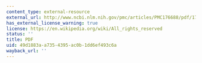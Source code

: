 ```yaml
---
content_type: external-resource
external_url: http://www.ncbi.nlm.nih.gov/pmc/articles/PMC176688/pdf/1770948.pdf
has_external_license_warning: true
license: https://en.wikipedia.org/wiki/All_rights_reserved
status: ''
title: PDF
uid: 49d1883a-a735-4395-ac0b-1dd6ef493c6a
wayback_url: ''
---
```

